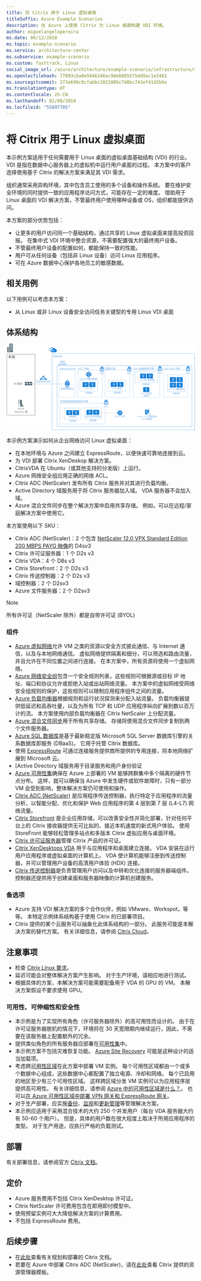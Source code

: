 ```yaml
---
title: 将 Citrix 用于 Linux 虚拟桌面
titleSuffix: Azure Example Scenarios
description: 在 Azure 上使用 Citrix 为 Linux 桌面构建 VDI 环境。
author: miguelangelopereira
ms.date: 09/12/2018
ms.topic: example-scenario
ms.service: architecture-center
ms.subservice: example-scenario
ms.custom: fasttrack, Linux
social_image_url: /azure/architecture/example-scenario/infrastructure/media/azure-citrix-sample-diagram.png
ms.openlocfilehash: 77093cba0e5646146ec9de68655754d9ac1e5461
ms.sourcegitcommit: 273e690c0cfabbc3822089c7d8bc743ef41d2b6e
ms.translationtype: HT
ms.contentlocale: zh-CN
ms.lasthandoff: 02/08/2019
ms.locfileid: "55897705"
---
```

# <a name="linux-virtual-desktops-with-citrix"></a>将 Citrix 用于 Linux 虚拟桌面

本示例方案适用于任何需要用于 Linux 桌面的虚拟桌面基础结构 (VDI) 的行业。 VDI 是指在数据中心服务器上的虚拟机中运行用户桌面的过程。 本方案中的客户选择使用基于 Citrix 的解决方案来满足其 VDI 需求。

组织通常采用异构环境，其中包含员工使用的多个设备和操作系统。 要在维护安全环境的同时提供一致的应用程序访问方式，可能存在一定的难度。 借助用于 Linux 桌面的 VDI 解决方案，不管最终用户使用哪种设备或 OS，组织都能提供访问。

本方案的部分优势包括：

- 让更多的用户访问同一个基础结构，通过共享的 Linux 虚拟桌面来提高投资回报。 在集中式 VDI 环境中整合资源，不需要配置强大的最终用户设备。
- 不管最终用户设备的配置如何，都能保持一致的性能。
- 用户可从任何设备（包括非 Linux 设备）访问 Linux 应用程序。
- 可在 Azure 数据中心保护各地员工的敏感数据。

## <a name="relevant-use-cases"></a>相关用例

以下用例可以考虑本方案：

- 从 Linux 或非 Linux 设备安全访问任务关键型的专用 Linux VDI 桌面

## <a name="architecture"></a>体系结构

[![](./media/azure-citrix-sample-diagram.png "体系结构示意图")](./media/azure-citrix-sample-diagram.png#lightbox)

本示例方案演示如何从企业网络访问 Linux 虚拟桌面：

- 在本地环境与 Azure 之间建立 ExpressRoute，以便快速可靠地连接到云。
- 为 VDI 部署 Citrix XenDeskop 解决方案。
- CitrixVDA 在 Ubuntu（或其他支持的分发版）上运行。
- Azure 网络安全组应用正确的网络 ACL。
- Citrix ADC (NetScaler) 发布所有 Citrix 服务并对其进行负载均衡。
- Active Directory 域服务用于将 Citrix 服务器加入域。 VDA 服务器不会加入域。
- Azure 混合文件同步在整个解决方案中启用共享存储。 例如，可以在远程/家庭解决方案中使用它。

本方案使用以下 SKU：

- Citrix ADC (NetScaler)：2 个包含 [NetScaler 12.0 VPX Standard Edition 200 MBPS PAYG 映像](https://azuremarketplace.microsoft.com/pt-br/marketplace/apps/citrix.netscalervpx-120?tab=PlansAndPrice)的 D4sv3
- Citrix 许可证服务器：1 个 D2s v3
- Citrix VDA：4 个 D8s v3
- Citrix Storefront：2 个 D2s v3
- Citrix 传送控制器：2 个 D2s v3
- 域控制器：2 个 D2sv3
- Azure 文件服务器：2 个 D2sv3

> [!NOTE]
> 所有许可证（NetScaler 除外）都是自带许可证 (BYOL)

### <a name="components"></a>组件

- [Azure 虚拟网络](/azure/virtual-network/virtual-networks-overview)允许 VM 之类的资源以安全方式彼此通信、与 Internet 通信，以及与本地网络通信。 虚拟网络提供隔离和细分，可以筛选和路由流量，并且允许在不同位置之间进行连接。 在本方案中，所有资源将使用一个虚拟网络。
- [Azure 网络安全组](/azure/virtual-network/security-overview)包含一个安全规则列表，这些规则可根据源或目标 IP 地址、端口和协议允许或拒绝入站或出站网络流量。 本方案中的虚拟网络受网络安全组规则的保护，这些规则可以限制应用程序组件之间的流量。
- [Azure 负载均衡器](/azure/application-gateway/overview)根据规则和运行状况探测来分配入站流量。 负载均衡器提供低延迟和高吞吐量，以及为所有 TCP 和 UDP 应用程序纵向扩展到数以百万计的流。 本方案使用内部负载均衡器在 Citrix NetScaler 上分配流量。
- [Azure 混合文件同步](https://github.com/MicrosoftDocs/azure-docs/edit/master/articles/storage/files/storage-sync-files-planning.md)用于所有共享存储。 存储将使用混合文件同步复制到两个文件服务器。
- [Azure SQL 数据库](/azure/sql-database/sql-database-technical-overview)是基于最新稳定版 Microsoft SQL Server 数据库引擎的关系数据库即服务 (DBaaS)。 它用于托管 Citrix 数据库。
- 使用 [ExpressRoute](/azure/expressroute/expressroute-introduction) 可通过连接服务提供商所提供的专用连接，将本地网络扩展到 Microsoft 云。
- [Active Directory 域服务用于目录服务和用户身份验证
- [Azure 可用性集](/azure/virtual-machines/windows/tutorial-availability-sets)确保在 Azure 上部署的 VM 能够跨群集中多个隔离的硬件节点分布。 这样，就可以确保当 Azure 中发生硬件或软件故障时，只有一部分 VM 会受到影响，整体解决方案仍可使用和操作。
- [Citrix ADC (NetScaler)](https://www.citrix.com/products/citrix-adc) 是应用程序传送控制器，执行特定于应用程序的流量分析，以智能分配、优化和保护 Web 应用程序的第 4 层到第 7 层 (L4-L7) 网络流量。
- [Citrix Storefront](https://www.citrix.com/products/citrix-virtual-apps-and-desktops/citrix-storefront.html) 是企业应用存储，可以改善安全性并简化部署，针对任何平台上的 Citrix 接收器提供无可比拟的、接近本机速度的新式用户体验。 使用 StoreFront 能够轻松管理多站点和多版本 Citrix 虚拟应用与桌面环境。
- [Citrix 许可证服务器](https://www.citrix.com/buy/licensing/overview.html)管理 Citrix 产品的许可证。
- [Citrix XenDesktops VDA](https://docs.citrix.com/en-us/citrix-virtual-apps-desktops-service) 用于与应用程序和桌面建立连接。 VDA 安装在运行用户应用程序或虚拟桌面的计算机上。 VDA 使计算机能够注册到传送控制器，并可以管理用户设备的高清用户体验 (HDX) 连接。
- [Citrix 传送控制器](https://docs.citrix.com/en-us/xenapp-and-xendesktop/7-15-ltsr/manage-deployment/delivery-controllers)是负责管理用户访问以及中转和优化连接的服务器端组件。 控制器还提供用于创建桌面和服务器映像的计算机创建服务。

### <a name="alternatives"></a>备选项

- Azure 支持 VDI 解决方案的多个合作伙伴，例如 VMware、Workspot，等等。 本特定示例体系结构基于使用 Citrix 的已部署项目。
- Citrix 提供的某个云服务可以抽象化此体系结构的一部分。 此服务可能是本解决方案的替代方案。 有关详细信息，请参阅 [Citrix Cloud](https://www.citrix.com/products/citrix-cloud)。

## <a name="considerations"></a>注意事项

- 检查 [Citrix Linux 要求](https://docs.citrix.com/en-us/linux-virtual-delivery-agent/current-release/system-requirements)。
- 延迟可能会对整体解决方案产生影响。 对于生产环境，请相应地进行测试。
- 根据具体的方案，本解决方案可能需要配备用于 VDA 的 GPU 的 VM。 本解决方案假设不要求使用 GPU。

### <a name="availability-scalability-and-security"></a>可用性、可伸缩性和安全性

- 本示例是为了实现所有角色（许可服务器除外）的高可用性而设计的。 由于在许可证服务器脱机的情况下，环境将在 30 天宽限期内继续运行，因此，不需要在该服务器上配置额外的冗余。
- 提供类似角色的所有服务器应部署在[可用性集](/azure/virtual-machines/windows/manage-availability#configure-multiple-virtual-machines-in-an-availability-set-for-redundancy)中。
- 本示例方案不包括灾难恢复功能。 [Azure Site Recovery](/azure/site-recovery/site-recovery-overview) 可能是这种设计的适当加载项。
- 考虑跨[可用性区域](/azure/availability-zones/az-overview)在此方案中部署 VM 实例。 每个可用性区域都由一个或多个数据中心组成，这些数据中心都配置了独立电源、冷却和网络。 每个已启用的地区至少有三个可用性区域。 这样跨区域分发 VM 实例可以为应用程序层提供高可用性。 有关详细信息，请参阅 [Azure 中的可用性区域是什么？](/azure/availability-zones/az-overview)。 也可以[在 Azure 可用性区域中部署 VPN 网关和 ExpressRoute 网关](/azure/vpn-gateway/about-zone-redundant-vnet-gateways)。
- 对于生产部署，应实施[备份](/azure/backup/backup-introduction-to-azure-backup)、[监视](/azure/monitoring-and-diagnostics/monitoring-overview)和[更新管理](/azure/automation/automation-update-management)等管理解决方案。
- 本示例应适用于采用混合技术的大约 250 个并发用户（每台 VDA 服务器大约有 50-60 个用户）。 但是，具体的用户数在很大程度上取决于所用应用程序的类型。 对于生产用途，应执行严格的负载测试。

## <a name="deployment"></a>部署

有关部署信息，请参阅官方 [Citrix 文档](https://docs.citrix.com/en-us/citrix-virtual-apps-desktops/install-configure.html)。

## <a name="pricing"></a>定价

- Azure 服务费用不包括 Citrix XenDesktop 许可证。
- Citrix NetScaler 许可费用包含在即用即付模型中。
- 使用预留实例可大大降低解决方案的计算费用。
- 不包括 ExpressRoute 费用。

## <a name="next-steps"></a>后续步骤

- 在[此处](https://docs.citrix.com/en-us/citrix-virtual-apps-desktops/install-configure)查看有关规划和部署的 Citrix 文档。
- 若要在 Azure 中部署 Citrix ADC (NetScaler)，请在[此处](https://github.com/citrix/netscaler-azure-templates)查看 Citrix 提供的资源管理器模板。
